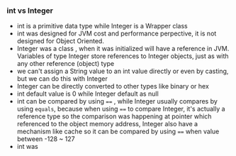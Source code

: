 ### int vs Integer
- int is a primitive data type while Integer is a Wrapper class
- int was designed for JVM cost and performance perpective, it is not designed for Object Oriented. 
- Integer was a class , when it was initialized will have a reference in JVM. Variables of type Integer store references to Integer objects, just as with any other reference (object) type
- we can't assign a String value to an int value directly or even by casting, but we can do this with Integer
- Integer can be directly converted to other types like binary or hex
- int default value is 0 while Integer default as null
- int can be compared by using `==` , while Integer usually compares by using `equals`, because when using `==` to compare Integer, it's actually a reference type so the comparison was happening at pointer which referenced to the object memory address, Integer also have a mechanism like cache so it can be compared by using `==` when value between -128 ~ 127
- int was
### 
<!--stackedit_data:
eyJoaXN0b3J5IjpbLTE5NDM0OTk1NDFdfQ==
-->